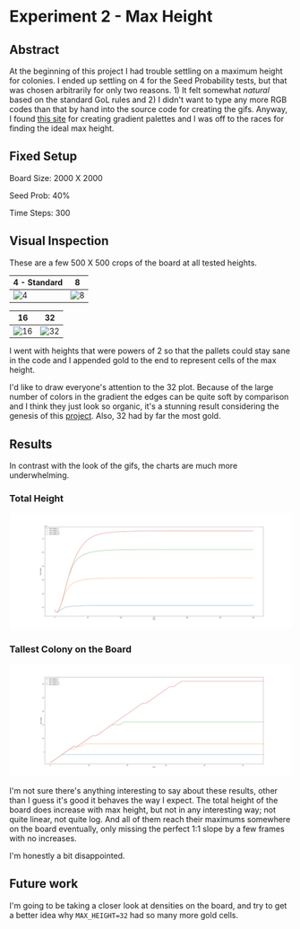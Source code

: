 # Experiment 2 - Max Height

## Abstract

At the beginning of this project I had trouble settling on a maximum height for colonies. I ended up settling on 4 for the Seed Probability tests, but that was chosen arbitrarily for only two reasons. 1) It felt somewhat *natural* based on the standard GoL rules and 2) I didn't want to type any more RGB codes than that by hand into the source code for creating the gifs. Anyway, I found [this site](https://coolors.co/gradient-palette/ffffff-031a04?number=30) for creating gradient palettes and I was off to the races for finding the ideal max height.


## Fixed Setup

  Board Size: 2000 X 2000

  Seed Prob: 40%

  Time Steps: 300

## Visual Inspection
These are a few 500 X 500 crops of the board at all tested heights.

|4 - Standard|8|
|---|---|
|![4](./assets/height_test_4_0.4_crop.gif)|![8](./assets/height_test_8_0.4_crop.gif)|

|16|32|
|---|---|
|![16](./assets/height_test_16_0.4_crop.gif)|![32](./assets/height_test_32_0.4_crop.gif)|

I went with heights that were powers of 2 so that the pallets could stay sane in the code and I appended gold to the end to represent cells of the max height.

I'd like to draw everyone's attention to the 32 plot. Because of the large number of colors in the gradient the edges can be quite soft by comparison and I think they just look so organic, it's a stunning result considering the genesis of this [project](./#/Simulation/Conways_Bacteria/Introduction). Also, 32 had by far the most gold.

## Results
In contrast with the look of the gifs, the charts are much more underwhelming.

### Total Height

![Total Height](./assets/mh_th_4-32.png)

### Tallest Colony on the Board

![Tallest](./assets/mh_MH_4-32.png)

I'm not sure there's anything interesting to say about these results, other than I guess it's good it behaves the way I expect. The total height of the board does increase with max height, but not in any interesting way; not quite linear, not quite log. And all of them reach their maximums somewhere on the board eventually, only missing the perfect 1:1 slope by a few frames with no increases.

I'm honestly a bit disappointed.

## Future work

I'm going to be taking a closer look at densities on the board, and try to get a better idea why `MAX_HEIGHT=32` had so many more gold cells.
